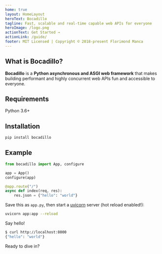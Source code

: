 ```yaml
---
home: true
layout: HomeLayout
heroText: Bocadillo
tagline: Fast, scalable and real-time capable web APIs for everyone
heroImage: /logo.png
actionText: Get Started →
actionLink: /guide/
footer: MIT Licensed | Copyright © 2018-present Florimond Manca
---
```


## What is Bocadillo?

**Bocadillo** is a **Python asynchronous and ASGI web framework** that makes building performant and highly concurrent web APIs fun and accessible to everyone.

<b-features :summary="true"/>

<b-action-link to="/guide/" text="Learn more about Bocadillo" :primary="false"/>

## Requirements

Python 3.6+

## Installation

```bash
pip install bocadillo
```

## Example

```python
from bocadillo import App, configure

app = App()
configure(app)

@app.route("/")
async def index(req, res):
    res.json = {"hello": "world"}
```

Save this as `app.py`, then start a [uvicorn](https://www.uvicorn.org) server (hot reload enabled!):

```bash
uvicorn app:app --reload
```

Say hello!

```bash
$ curl http://localhost:8000
{"hello": "world"}
```

Ready to dive in?

<b-action-link to="/guide/tutorial" text="Read the tutorial →"/>
